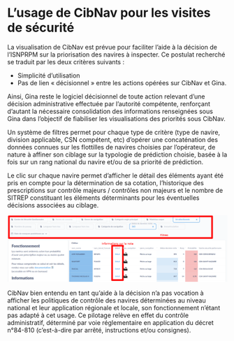 # L’usage de CibNav pour les visites de sécurité

La visualisation de CibNav est prévue pour faciliter l’aide à la décision de l’ISNPRPM sur la priorisation des navires à inspecter. Ce postulat recherché se traduit par les deux critères suivants :

- Simplicité d’utilisation
- Pas de lien « décisionnel » entre les actions opérées sur CibNav et Gina.

Ainsi, Gina reste le logiciel décisionnel de toute action relevant d’une décision administrative effectuée par 
l’autorité compétente,  renforçant d’autant la nécessaire consolidation des informations renseignées sous Gina 
dans l’objectif de fiabiliser les visualisations des priorités sous CibNav.

Un système de filtres permet pour chaque type de critère (type de navire, division applicable, CSN compétent, etc) 
d’opérer une concaténation des données connues sur les flottilles de navires choisies par l’opérateur, 
de nature à  affiner son ciblage sur la typologie de prédiction choisie, basée à la fois sur un rang national 
du navire et/ou de sa priorité de prédiction.

Le clic sur chaque navire permet d’afficher le détail des éléments ayant été pris en compte pour la
 détermination de sa cotation, l’historique des prescriptions sur contrôle majeurs / contrôles non majeurs 
 et le nombre de SITREP constituant les éléments déterminants pour les éventuelles décisions associées au ciblage.

![Impression d'écran CibNav](capture-cibnav.png)

CibNav bien entendu en tant qu’aide à la décision n’a pas vocation à afficher les politiques de contrôle des 
navires déterminées au niveau national et leur application régionale et locale, son fonctionnement n’étant pas 
adapté à cet usage. Ce pilotage relève en effet du contrôle administratif, déterminé par voie réglementaire en 
application du décret n°84-810 (c’est-à-dire par arrêté, instructions et/ou consignes).


